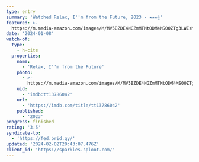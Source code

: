 ```yaml
---
type: entry
summary: 'Watched Relax, I''m from the Future, 2023 - ★★★½'
featured: >-
  https://m.media-amazon.com/images/M/MV5BZDE4NGZmMTMtODM4MS00ZTg3LWEzM2YtM2JkNmQxOGIyMjcxXkEyXkFqcGdeQXVyNzc0MTgzMzU@._V1_SX300.jpg
date: '2024-01-08'
watch-of:
  type:
    - h-cite
  properties:
    name:
      - 'Relax, I''m from the Future'
    photo:
      - >-
        https://m.media-amazon.com/images/M/MV5BZDE4NGZmMTMtODM4MS00ZTg3LWEzM2YtM2JkNmQxOGIyMjcxXkEyXkFqcGdeQXVyNzc0MTgzMzU@._V1_SX300.jpg
    uid:
      - 'imdb:tt13786042'
    url:
      - 'https://imdb.com/title/tt13786042'
    published:
      - '2023'
progress: finished
rating: '3.5'
syndicate-to:
  - 'https://fed.brid.gy/'
updated: '2024-02-02T20:43:07.476Z'
client_id: 'https://sparkles.sploot.com/'
---
```


